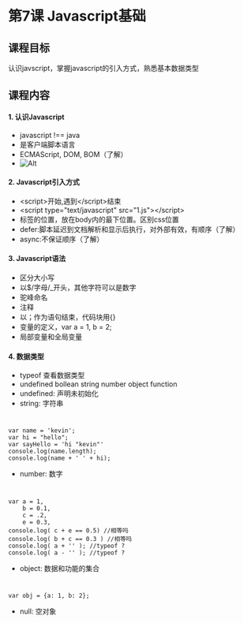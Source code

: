 # 第7课 Javascript基础
## 课程目标
认识javscript，掌握javascript的引入方式，熟悉基本数据类型

## 课程内容

#### 1. 认识Javascript
- javascript !== java
- 是客户端脚本语言
- ECMAScript, DOM, BOM（了解） 
- ![Alt ](http://g.hiphotos.baidu.com/baike/h%3D120/sign=74dff509728da977512f82298051f872/730e0cf3d7ca7bcb3409f115bf096b63f624a89d.jpg)

#### 2. Javascript引入方式
- \<script>开始,遇到\</script>结束
- \<script type="text/javascript" src="1.js">\</script>
- 标签的位置，放在body内的最下位置。区别css位置
- defer:脚本延迟到文档解析和显示后执行，对外部有效，有顺序（了解）
- async:不保证顺序（了解）

#### 3. Javascript语法
- 区分大小写
- 以$/字母/_开头，其他字符可以是数字
- 驼峰命名
- 注释
- 以；作为语句结束，代码块用{}
- 变量的定义，var a = 1, b = 2;
- 局部变量和全局变量

#### 4. 数据类型
- typeof 查看数据类型
- undefined bollean string number object function
- undefined: 声明未初始化
- string: 字符串

# 
    var name = 'kevin';
    var hi = "hello";
    var sayHello = 'hi "kevin"'
    console.log(name.length);
    console.log(name + ' ' + hi);
    
- number: 数字

#
    var a = 1,
        b = 0.1,
        c = .2,
        e = 0.3,
    console.log( c + e == 0.5) //相等吗
    console.log( b + c == 0.3 ) //相等吗
    console.log( a + '' ); //typeof ?
    console.log( a - '' ); //typeof ?
    
- object: 数据和功能的集合

#
    var obj = {a: 1, b: 2};
    
- null: 空对象 
